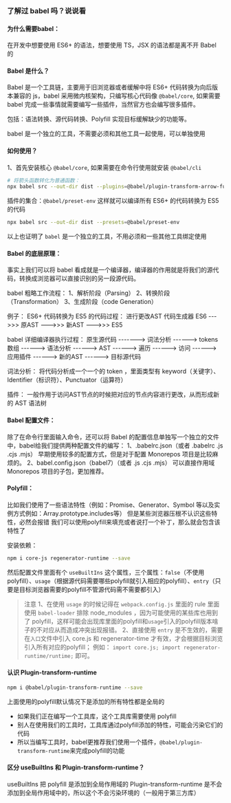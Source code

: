 ### 了解过 babel 吗？说说看

#### 为什么需要babel：
在开发中想要使用 ES6+ 的语法，想要使用 TS，JSX 的语法都是离不开 Babel 的

#### Babel 是什么？
Babel 是一个工具链，主要用于旧浏览器或者缓解中将 ES6+ 代码转换为向后版本兼容的 js，babel 采用微内核架构，只编写核心代码像 `@babel/core`, 如果需要babel 完成一些事情就需要编写一些插件，当然官方也会编写很多插件。

包括：语法转换、源代码转换、Polyfill 实现目标缓解缺少的功能等。

babel 是一个独立的工具，不需要必须和其他工具一起使用，可以单独使用

#### 如何使用？
1、首先安装核心 `@babel/core`, 如果需要在命令行使用就安装 `@babel/cli`
```bash
# 将箭头函数转化为普通函数：
npx babel src --out-dir dist --plugins=@babel/plugin-transform-arrow-functions
```
插件的集合：`@babel/preset-env` 这样就可以编译所有 ES6+ 的代码转换为 ES5 的代码
```bash
npx babel src --out-dir dist --presets=@babel/preset-env
```
以上也证明了 `babel` 是一个独立的工具，不用必须和一些其他工具绑定使用


#### Babel 的底层原理：
事实上我们可以将 babel 看成就是一个编译器，编译器的作用就是将我们的源代码，转换成浏览器可以直接识别的另一段源代码。

babel 粗略工作流程：
1、解析阶段（Parsing）
2、转换阶段（Transformation）
3、生成阶段（code Generation）

例子：
ES6+ 代码转换为 ES5 的代码过程：
                 进行更改AST  代码生成器
ES6 --->>> 原AST --->>> 新AST --->>> ES5


babel 详细编译器执行过程：
原生源代码 -------> 词法分析 ------> tokens数组 ------> 语法分析 ------> AST ------> 遍历 ------> 访问 ------> 应用插件 ------> 新的AST ------> 目标源代码

词法分析：
将代码分析成一个一个的 token ，里面类型有 keyword（关键字）、Identifier（标识符）、Punctuator（运算符）

插件：
一般作用于访问AST节点的时候把对应的节点内容进行更改，从而形成新的 AST 语法树


#### Babel 配置文件：
除了在命令行里面输入命令，还可以将 Babel 的配置信息单独写一个独立的文件中，babel给我们提供两种配置文件的编写：
1、.babelrc.json（或者 .babelrc .js .cjs .mjs） 早期使用较多的配置方式，但是对于配置 Monorepos 项目是比较麻烦的。
2、babel.config.json（babel7）（或者 .js .cjs .mjs） 可以直接作用域 Monorepos 项目的子包，更加推荐。

#### Polyfill：
比如我们使用了一些语法特性（例如：Promise、Generator、Symbol 等以及实例方式例如：Array.prototype.includes等）
但是某些浏览器压根不认识这些特性，必然会报错
我们可以使用polyfill来填充或者说打一个补丁，那么就会包含该特性了

安装依赖：
```bash
npm i core-js regenerator-runtime --save
```
然后配置文件里面有个 `useBuiltIns` 这个属性，三个属性：`false`（不使用polyfill）、`usage`（根据源代码需要哪些polyfill就引入相应的polyfill）、`entry`（只要是目标浏览器需要的polyfill不管源代码需不需要都引入）

> 注意
1、在使用 `usage` 的时候记得在 `webpack.config.js` 里面的 rule 里面使用 `babel-loader` 排除 node_modules ，因为可能使用的某些库也用到了 polyfill，这样可能会出现库里面的polyfill和`usage`引入的polyfill版本啥子的不对应从而造成冲突出现报错。
2、直接使用 `entry` 是不生效的，需要在`入口`文件中引入 core.js 和 regenerator-time 才有效，才会根据目标浏览引入所有对应的polyfill； 例如： `import core.js; import regenerator-runtime/runtime;` 即可。

#### 认识 Plugin-transform-runtime
```bash
npm i @babel/plugin-transform-runtime --save
```
上面使用的polyfill默认情况下是添加的所有特性都是全局的
  - 如果我们正在编写一个工具库，这个工具库需要使用 polyfill
  - 别人在使用我们的工具时，工具库通过polyfill添加的特性，可能会污染它们的代码
  - 所以当编写工具时，babel更推荐我们使用一个插件，`@babel/plugin-transform-runtime`来完成polyfill的功能

#### 区分 useBuiltIns 和 Plugin-transform-runtime？
useBuiltIns 把 polyfill 是添加到全局作用域的
Plugin-transform-runtime 是不会添加到全局作用域中的，所以这个不会污染环境的（一般用于第三方库）